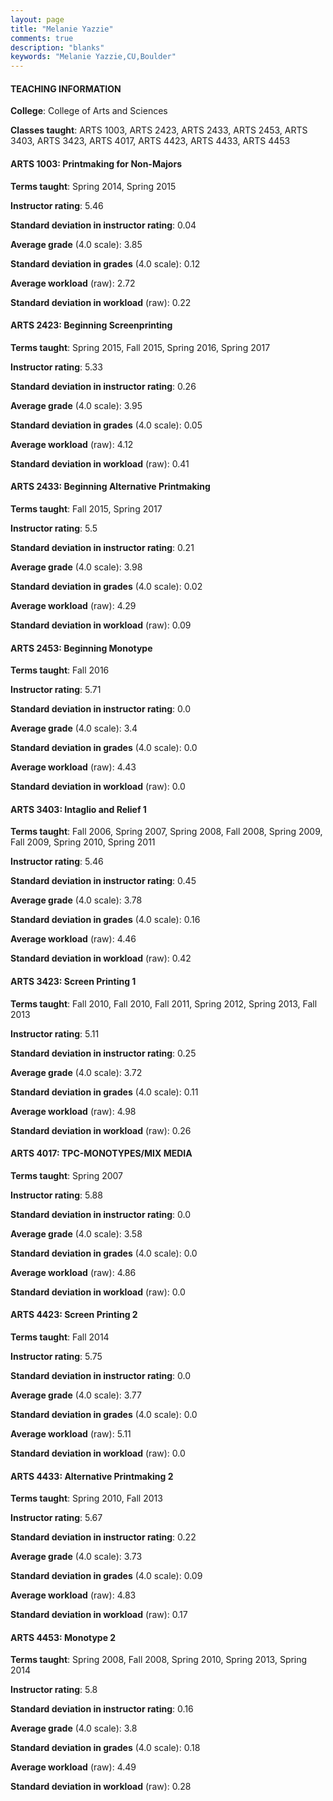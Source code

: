 ```yaml
---
layout: page
title: "Melanie Yazzie" 
comments: true
description: "blanks"
keywords: "Melanie Yazzie,CU,Boulder"
---
```

<head>
<script src="https://ajax.googleapis.com/ajax/libs/jquery/2.1.3/jquery.min.js"></script>
<script src="https://dl.dropboxusercontent.com/s/pc42nxpaw1ea4o9/highcharts.js?dl=0"></script>
<!-- <script src="../assets/js/highcharts.js"></script> -->
<style type="text/css">@font-face {
	font-family: "Bebas Neue";
	src: url(https://www.filehosting.org/file/details/544349/BebasNeue Regular.otf) format("opentype");
	}
	h1.Bebas { 
		font-family: "Bebas Neue", Verdana, Tahoma;
	}
</style>
</head>
	   
#### TEACHING INFORMATION

**College**: College of Arts and Sciences

**Classes taught**: ARTS 1003, ARTS 2423, ARTS 2433, ARTS 2453, ARTS 3403, ARTS 3423, ARTS 4017, ARTS 4423, ARTS 4433, ARTS 4453

#### ARTS 1003: Printmaking for Non-Majors

**Terms taught**: Spring 2014, Spring 2015

**Instructor rating**: 5.46

**Standard deviation in instructor rating**: 0.04

**Average grade** (4.0 scale): 3.85

**Standard deviation in grades** (4.0 scale): 0.12

**Average workload** (raw): 2.72

**Standard deviation in workload** (raw): 0.22

#### ARTS 2423: Beginning Screenprinting

**Terms taught**: Spring 2015, Fall 2015, Spring 2016, Spring 2017

**Instructor rating**: 5.33

**Standard deviation in instructor rating**: 0.26

**Average grade** (4.0 scale): 3.95

**Standard deviation in grades** (4.0 scale): 0.05

**Average workload** (raw): 4.12

**Standard deviation in workload** (raw): 0.41

#### ARTS 2433: Beginning Alternative Printmaking

**Terms taught**: Fall 2015, Spring 2017

**Instructor rating**: 5.5

**Standard deviation in instructor rating**: 0.21

**Average grade** (4.0 scale): 3.98

**Standard deviation in grades** (4.0 scale): 0.02

**Average workload** (raw): 4.29

**Standard deviation in workload** (raw): 0.09

#### ARTS 2453: Beginning Monotype

**Terms taught**: Fall 2016

**Instructor rating**: 5.71

**Standard deviation in instructor rating**: 0.0

**Average grade** (4.0 scale): 3.4

**Standard deviation in grades** (4.0 scale): 0.0

**Average workload** (raw): 4.43

**Standard deviation in workload** (raw): 0.0

#### ARTS 3403: Intaglio and Relief 1

**Terms taught**: Fall 2006, Spring 2007, Spring 2008, Fall 2008, Spring 2009, Fall 2009, Spring 2010, Spring 2011

**Instructor rating**: 5.46

**Standard deviation in instructor rating**: 0.45

**Average grade** (4.0 scale): 3.78

**Standard deviation in grades** (4.0 scale): 0.16

**Average workload** (raw): 4.46

**Standard deviation in workload** (raw): 0.42

#### ARTS 3423: Screen Printing 1

**Terms taught**: Fall 2010, Fall 2010, Fall 2011, Spring 2012, Spring 2013, Fall 2013

**Instructor rating**: 5.11

**Standard deviation in instructor rating**: 0.25

**Average grade** (4.0 scale): 3.72

**Standard deviation in grades** (4.0 scale): 0.11

**Average workload** (raw): 4.98

**Standard deviation in workload** (raw): 0.26

#### ARTS 4017: TPC-MONOTYPES/MIX MEDIA

**Terms taught**: Spring 2007

**Instructor rating**: 5.88

**Standard deviation in instructor rating**: 0.0

**Average grade** (4.0 scale): 3.58

**Standard deviation in grades** (4.0 scale): 0.0

**Average workload** (raw): 4.86

**Standard deviation in workload** (raw): 0.0

#### ARTS 4423: Screen Printing 2

**Terms taught**: Fall 2014

**Instructor rating**: 5.75

**Standard deviation in instructor rating**: 0.0

**Average grade** (4.0 scale): 3.77

**Standard deviation in grades** (4.0 scale): 0.0

**Average workload** (raw): 5.11

**Standard deviation in workload** (raw): 0.0

#### ARTS 4433: Alternative Printmaking 2

**Terms taught**: Spring 2010, Fall 2013

**Instructor rating**: 5.67

**Standard deviation in instructor rating**: 0.22

**Average grade** (4.0 scale): 3.73

**Standard deviation in grades** (4.0 scale): 0.09

**Average workload** (raw): 4.83

**Standard deviation in workload** (raw): 0.17

#### ARTS 4453: Monotype 2

**Terms taught**: Spring 2008, Fall 2008, Spring 2010, Spring 2013, Spring 2014

**Instructor rating**: 5.8

**Standard deviation in instructor rating**: 0.16

**Average grade** (4.0 scale): 3.8

**Standard deviation in grades** (4.0 scale): 0.18

**Average workload** (raw): 4.49

**Standard deviation in workload** (raw): 0.28

